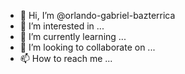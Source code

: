 - 👋 Hi, I’m @orlando-gabriel-bazterrica
- 👀 I’m interested in ...
- 🌱 I’m currently learning ...
- 💞️ I’m looking to collaborate on ...
- 📫 How to reach me ...

<!---
orlando-gabriel-bazterrica/orlando-gabriel-bazterrica is a ✨ special ✨ repository because its `README.md` (this file) appears on your GitHub profile.
You can click the Preview link to take a look at your changes.
--->
